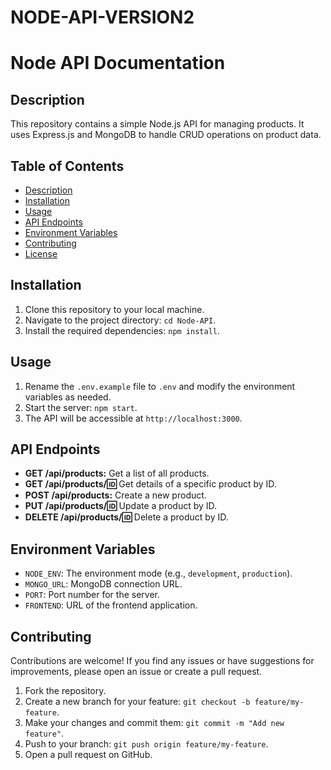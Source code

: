 # NODE-API-VERSION2
# Node API Documentation

## Description

This repository contains a simple Node.js API for managing products. It uses Express.js and MongoDB to handle CRUD operations on product data.

## Table of Contents

- [Description](#description)
- [Installation](#installation)
- [Usage](#usage)
- [API Endpoints](#api-endpoints)
- [Environment Variables](#environment-variables)
- [Contributing](#contributing)
- [License](#license)

## Installation

1. Clone this repository to your local machine.
2. Navigate to the project directory: `cd Node-API`.
3. Install the required dependencies: `npm install`.

## Usage

1. Rename the `.env.example` file to `.env` and modify the environment variables as needed.
2. Start the server: `npm start`.
3. The API will be accessible at `http://localhost:3000`.

## API Endpoints

- **GET /api/products:** Get a list of all products.
- **GET /api/products/:id:** Get details of a specific product by ID.
- **POST /api/products:** Create a new product.
- **PUT /api/products/:id:** Update a product by ID.
- **DELETE /api/products/:id:** Delete a product by ID.

## Environment Variables

- `NODE_ENV`: The environment mode (e.g., `development`, `production`).
- `MONGO_URL`: MongoDB connection URL.
- `PORT`: Port number for the server.
- `FRONTEND`: URL of the frontend application.

## Contributing

Contributions are welcome! If you find any issues or have suggestions for improvements, please open an issue or create a pull request.

1. Fork the repository.
2. Create a new branch for your feature: `git checkout -b feature/my-feature`.
3. Make your changes and commit them: `git commit -m "Add new feature"`.
4. Push to your branch: `git push origin feature/my-feature`.
5. Open a pull request on GitHub.



